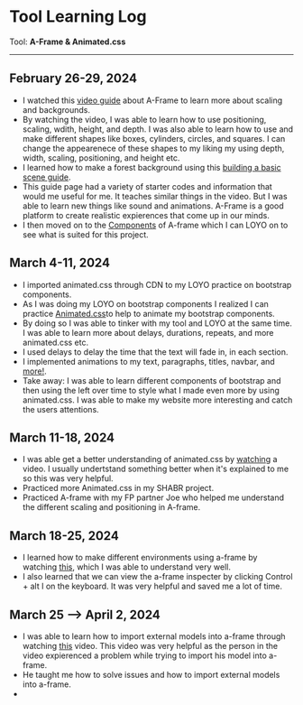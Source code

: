 # Tool Learning Log

Tool: **A-Frame & Animated.css**

---

## February 26-29, 2024
* I watched this [video guide](https://www.youtube.com/watch?v=ktjMCanKNLk&list=PL8MkBHej75fJD-HveDzm4xKrciC5VfYuV) about A-Frame to learn more about scaling and backgrounds.
* By watching the video, I was able to learn how to use positioning, scaling, wdith, height, and depth. I was also able to learn how to use and make different shapes like boxes, cylinders, circles, and squares. I can change the appearenece of these shapes to my liking my using depth, width, scaling, positioning, and height etc.
* I learned how to make a forest background using this [building a basic scene guide](https://aframe.io/docs/1.5.0/guides/building-a-basic-scene.html).
* This guide page had a variety of starter codes and information that would me useful for me. It teaches similar things in the video. But I was able to learn new things like sound and animations. A-Frame is a good platform to create realistic expierences that come up in our minds.
* I then moved on to the [Components](https://aframe.io/docs/1.5.0/core/component.html) of A-frame which I can LOYO on to see what is suited for this project.

## March 4-11, 2024
* I imported animated.css through CDN to my LOYO practice on bootstrap components.
* As I was doing my LOYO on bootstrap components I realized I can practice [Animated.css](https://animate.style/)to help to animate my bootstrap components.
* By doing so I was able to tinker with my tool and LOYO at the same time. I was able to learn more about delays, durations, repeats, and more animated.css etc.
* I used delays to delay the time that the text will fade in, in each section.
* I implemented animations to my text, paragraphs, titles, navbar, and [more!](https://github.com/hstatsep-students/bootstrap-components-practice-Jimmyl6413/blob/main/index.html).
* Take away: I was able to learn different components of bootstrap and then using the left over time to style what I made even more by using animated.css. I was able to make my website more interesting and catch the users attentions.

## March 11-18, 2024
* I was able get a better understanding of animated.css by [watching](https://www.youtube.com/watch?v=VzbBcVRquYA) a video. I usually undertstand something better when it's explained to me so this was very helpful.
* Practiced more Animated.css in my SHABR project.
* Practiced A-frame with my FP partner Joe who helped me understand the different scaling and positioning in A-frame.

## March 18-25, 2024
* I learned how to make different environments using a-frame by watching [this](https://www.youtube.com/watch?v=K_1RdCVuu98), which I was able to understand very well.
* I also learned that we can view the a-frame inspecter by clicking Control + alt I on the keyboard. It was very helpful and saved me a lot of time.

## March 25 --> April 2, 2024
* I was able to learn how to import external models into a-frame through watching [this](https://www.youtube.com/watch?v=h9uAXlrPUzs) video. This video was very helpful as the person in the video expierenced a problem while trying to import his model into a-frame.
* He taught me how to solve issues and how to import external models into a-frame.
* 




<!--
* Links you used today (websites, videos, etc)
* Things you tried, progress you made, etc
* Challenges, a-ha moments, etc
* Questions you still have
* What you're going to try next
-->
